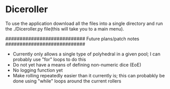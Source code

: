 # Diceroller
To use the application download all the files into a single directory and run the ./Diceroller.py file(this will take you to a main menu).

############################
 Future plans/patch notes 
############################

- Currently only allows a single type of polyhedral in a given pool; I can probably use "for" loops to do this
- Do not yet have a means of defining non-numeric dice (EoE)
- No logging function yet
- Make rolling repeatedly easier than it currently is; this can probabkly be done using "while" loops around the current rollers